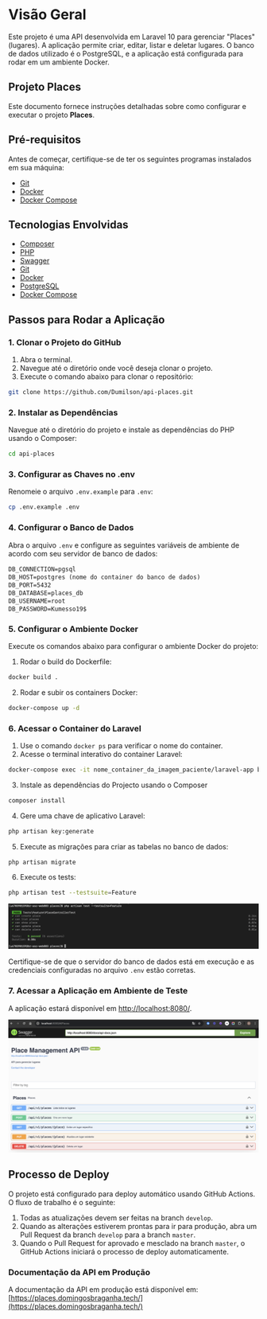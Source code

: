 # Visão Geral

Este projeto é uma API desenvolvida em Laravel 10 para gerenciar "Places" (lugares). A aplicação permite criar, editar, listar e deletar lugares. O banco de dados utilizado é o PostgreSQL, e a aplicação está configurada para rodar em um ambiente Docker.

## Projeto Places

Este documento fornece instruções detalhadas sobre como configurar e executar o projeto **Places**.

## Pré-requisitos

Antes de começar, certifique-se de ter os seguintes programas instalados em sua máquina:

- [Git](https://git-scm.com/)
- [Docker](https://www.docker.com/)
- [Docker Compose](https://docs.docker.com/compose/)

## Tecnologias Envolvidas

- [Composer](https://getcomposer.org/)
- [PHP](https://www.php.net/)
- [Swagger](https://swagger.io/)
- [Git](https://git-scm.com/)
- [Docker](https://www.docker.com/)
- [PostgreSQL](https://www.postgresql.org/)
- [Docker Compose](https://docs.docker.com/compose/)

## Passos para Rodar a Aplicação

### 1. Clonar o Projeto do GitHub

1. Abra o terminal.
2. Navegue até o diretório onde você deseja clonar o projeto.
3. Execute o comando abaixo para clonar o repositório:

```sh
git clone https://github.com/Dumilson/api-places.git
```

### 2. Instalar as Dependências

Navegue até o diretório do projeto e instale as dependências do PHP usando o Composer:

```sh
cd api-places
```

### 3. Configurar as Chaves no .env

Renomeie o arquivo `.env.example` para `.env`:

```sh
cp .env.example .env
```

### 4. Configurar o Banco de Dados

Abra o arquivo `.env` e configure as seguintes variáveis de ambiente de acordo com seu servidor de banco de dados:

```dotenv
DB_CONNECTION=pgsql
DB_HOST=postgres (nome do container do banco de dados)
DB_PORT=5432
DB_DATABASE=places_db
DB_USERNAME=root
DB_PASSWORD=Kumesso19$
```

### 5. Configurar o Ambiente Docker

Execute os comandos abaixo para configurar o ambiente Docker do projeto:

1. Rodar o build do Dockerfile:

```sh
docker build .
```

2. Rodar e subir os containers Docker:

```sh
docker-compose up -d
```

### 6. Acessar o Container do Laravel

1. Use o comando `docker ps` para verificar o nome do container.
2. Acesse o terminal interativo do container Laravel:

```sh
docker-compose exec -it nome_container_da_imagem_paciente/laravel-app bash
```

3. Instale as dependências do Projecto usando o Composer

```sh
composer install
```

4. Gere uma chave de aplicativo Laravel:

```sh
php artisan key:generate
```

5. Execute as migrações para criar as tabelas no banco de dados:

```sh
php artisan migrate
```

6. Execute os tests:

```sh
php artisan test --testsuite=Feature
```

![alt text](image-1.png)


Certifique-se de que o servidor do banco de dados está em execução e as credenciais configuradas no arquivo `.env` estão corretas.

### 7. Acessar a Aplicação em Ambiente de Teste

A aplicação estará disponível em [http://localhost:8080/](http://localhost:8080/).

![alt text](image.png)

## Processo de Deploy

O projeto está configurado para deploy automático usando GitHub Actions. O fluxo de trabalho é o seguinte:

1. Todas as atualizações devem ser feitas na branch `develop`.
2. Quando as alterações estiverem prontas para ir para produção, abra um Pull Request da branch `develop` para a branch `master`.
3. Quando o Pull Request for aprovado e mesclado na branch `master`, o GitHub Actions iniciará o processo de deploy automaticamente.

### Documentação da API em Produção

A documentação da API em produção está disponível em: [https://places.domingosbraganha.tech/](https://places.domingosbraganha.tech/)
